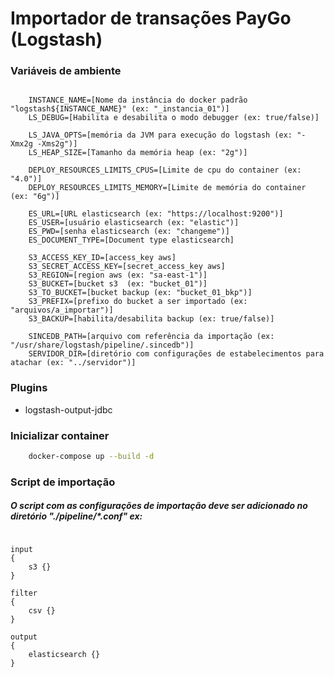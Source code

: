 
# Importador de transações PayGo (Logstash)


### Variáveis de ambiente


```env

    INSTANCE_NAME=[Nome da instância do docker padrão "logstash${INSTANCE_NAME}" (ex: "_instancia_01")]
    LS_DEBUG=[Habilita e desabilita o modo debugger (ex: true/false)]
    
    LS_JAVA_OPTS=[memória da JVM para execução do logstash (ex: "-Xmx2g -Xms2g")]
    LS_HEAP_SIZE=[Tamanho da memória heap (ex: "2g")]
    
    DEPLOY_RESOURCES_LIMITS_CPUS=[Limite de cpu do container (ex: "4.0")]
    DEPLOY_RESOURCES_LIMITS_MEMORY=[Limite de memória do container (ex: "6g")]
    
    ES_URL=[URL elasticsearch (ex: "https://localhost:9200")]
    ES_USER=[usuário elasticsearch (ex: "elastic")]
    ES_PWD=[senha elasticsearch (ex: "changeme")]
    ES_DOCUMENT_TYPE=[Document type elasticsearch]
    
    S3_ACCESS_KEY_ID=[access_key aws]
    S3_SECRET_ACCESS_KEY=[secret_access_key aws]
    S3_REGION=[region aws (ex: "sa-east-1")]
    S3_BUCKET=[bucket s3  (ex: "bucket_01")]
    S3_TO_BUCKET=[bucket backup (ex: "bucket_01_bkp")]
    S3_PREFIX=[prefixo do bucket a ser importado (ex: "arquivos/a_importar")]
    S3_BACKUP=[habilita/desabilita backup (ex: true/false)]
    
    SINCEDB_PATH=[arquivo com referência da importação (ex: "/usr/share/logstash/pipeline/.sincedb")]
    SERVIDOR_DIR=[diretório com configurações de estabelecimentos para atachar (ex: "../servidor")]

```

### Plugins

- logstash-output-jdbc


### Inicializar container

```sh
    docker-compose up --build -d
```

### Script de importação


##### O script com as configurações de importação deve ser adicionado no diretório "./pipeline/*.conf" ex: 

```logstash

input 
{
    s3 {}
}

filter 
{
    csv {}
}

output
{
    elasticsearch {}
}

```



